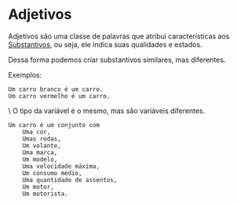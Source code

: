 # Adjetivos

Adjetivos são uma classe de palavras que atribui características aos [Substantivos](substantivos/), ou seja, ele indica suas qualidades e estados.&#x20;

Dessa forma podemos criar substantivos similares, mas diferentes.

Exemplos:

```
Um carro branco é um carro. 
Um carro vermelho é um carro.
```

\ O tipo da variável é o mesmo, mas são variáveis diferentes.

```
Um carro é um conjunto com
    Uma cor,
    Umas rodas,
    Um volante,
    Uma marca,
    Um modelo,
    Uma velocidade máxima,
    Um consumo médio,
    Uma quantidade de assentos,
    Um motor,    
    Um motorista.
```



